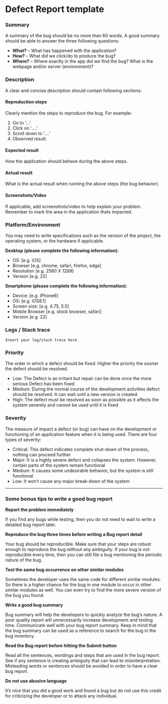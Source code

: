 # Defect Report template

### Summary

A summary of the bug should be no more than 60 words. A good summary should be able to answer the three following questions:

- **What?** – What has happened with the application?
- **How?** – What did we click/do to produce the bug?
- **Where?** – Where exactly in the app did we find the bug? What is the webpage and/or server (environment)?

### Description

A clear and concise description should contain following sections:

#### Reproduction steps

Clearly mention the steps to reproduce the bug. For example:

1. Go to '...'
2. Click on '....'
3. Scroll down to '....'
4. Observed result.

#### Expected result

How the application should behave during the above steps.

#### Actual result

What is the actual result when running the above steps (the bug behavior).

#### Screenshots/Video

If applicable, add screenshots/video to help explain your problem. Remember to mark the area in the application thats impacted.

### Platform/Environment

You may need to write specifications such as the version of the project, the operating system, or the hardware if applicable.

**Desktop (please complete the following information):**

- OS: [e.g. iOS]
- Browser [e.g. chrome, safari, firefox, edge]
- Resolution [e.g. 2560 X 1289]
- Version [e.g. 22]

**Smartphone (please complete the following information):**

- Device: [e.g. iPhone6]
- OS: [e.g. iOS8.1]
- Screen size: [e.g. 4.75, 5.5]
- Mobile Browser [e.g. stock browser, safari]
- Version [e.g. 22]

### Logs / Stack trace

```
Insert your log/stack trace here
```

### Priority

The order in which a defect should be fixed. Higher the priority the sooner the defect should be resolved.

- Low: The Defect is an irritant but repair can be done once the more serious Defect has been fixed
- Medium: During the normal course of the development activities defect should be resolved. It can wait until a new version is created
- High: The defect must be resolved as soon as possible as it affects the system severely and cannot be used until it is fixed

### Severity

The measure of impact a defect (or bug) can have on the development or functioning of an application feature when it is being used. There are four types of severity:

- Critical: This defect indicates complete shut-down of the process, nothing can proceed further
- Major: It is a highly severe defect and collapses the system. However, certain parts of the system remain functional
- Medium: It causes some undesirable behavior, but the system is still functional
- Low: It won’t cause any major break-down of the system

---

### Some bonus tips to write a good bug report

**Report the problem immediately**

If you find any bugs while testing, then you do not need to wait to write a detailed bug report later.

**Reproduce the bug three times before writing a Bug report detail**

Your bug should be reproducible. Make sure that your steps are robust enough to reproduce the bug without any ambiguity. If your bug is not reproducible every time, then you can still file a bug mentioning the periodic nature of the bug.

**Test the same bug occurrence on other similar modules**

Sometimes the developer uses the same code for different similar modules. So there is a higher chance for the bug in one module to occur in other similar modules as well. You can even try to find the more severe version of the bug you found.

**Write a good bug summary**

Bug summary will help the developers to quickly analyze the bug’s nature. A poor quality report will unnecessarily increase development and testing time. Communicate well with your bug report summary. Keep in mind that the bug summary can be used as a reference to search for the bug in the bug inventory.

**Read the Bug report before hitting the Submit button**

Read all the sentences, wordings and steps that are used in the bug report. See if any sentence is creating ambiguity that can lead to misinterpretation. Misleading words or sentences should be avoided in order to have a clear bug report.

**Do not use abusive language**

It’s nice that you did a good work and found a bug but do not use this credit for criticizing the developer or to attack any individual.
